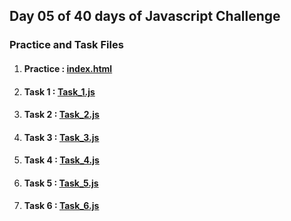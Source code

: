 ## Day 05 of 40 days of Javascript Challenge
### Practice and Task Files
1. #### Practice : [index.html](./index.html)
2. #### Task 1 : [Task_1.js](./Scripts/Task_1.js)
3. #### Task 2 : [Task_2.js](./Scripts/Task_2.js)
4. #### Task 3 : [Task_3.js](./Scripts/Task_3.js)
5. #### Task 4 : [Task_4.js](./Scripts/Task_4.js)
6. #### Task 5 : [Task_5.js](./Scripts/Task_5.js)
7. #### Task 6 : [Task_6.js](./Scripts/Task_6.md)
